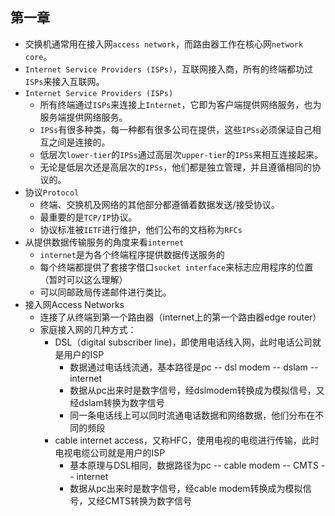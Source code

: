 ## 第一章
* 交换机通常用在接入网`access network`，而路由器工作在核心网`network core`。
* `Internet Service Providers (ISPs)`，互联网接入商，所有的终端都功过`ISPs`来接入互联网。
* `Internet Service Providers (ISPs)`
	* 所有终端通过`ISPs`来连接上`Internet`，它即为客户端提供网络服务，也为服务端提供网络服务。
	* `IPSs`有很多种类，每一种都有很多公司在提供，这些`IPSs`必须保证自己相互之间是连接的。
	* 低层次`lower-tier`的`IPSs`通过高层次`upper-tier`的`IPSs`来相互连接起来。
	* 无论是低层次还是高层次的`IPSs`，他们都是独立管理，并且遵循相同的协议的。
* 协议`Protocol`
	* 终端、交换机及网络的其他部分都遵循着数据发送/接受协议。
	* 最重要的是`TCP/IP`协议。
	* 协议标准被`IETF`进行维护，他们公布的文档称为`RFCs`
* 从提供数据传输服务的角度来看`internet`
	* `internet`是为各个终端程序提供数据传送服务的
	* 每个终端都提供了套接字借口`socket interface`来标志应用程序的位置（暂时可以这么理解）
	* 可以同邮政局传递邮件进行类比。
* 接入网Access Networks
	* 连接了从终端到第一个路由器（internet上的第一个路由器edge router）
	* 家庭接入网的几种方式：
		* DSL（digital subscriber line)，即使用电话线入网，此时电话公司就是用户的ISP
			* 数据通过电话线流通，基本路径是pc -- dsl modem -- dslam -- internet
			* 数据从pc出来时是数字信号，经dslmodem转换成为模拟信号，又经dslam转换为数字信号
			* 同一条电话线上可以同时流通电话数据和网络数据，他们分布在不同的频段
		* cable internet access，又称HFC，使用电视的电缆进行传输，此时电视电缆公司就是用户的ISP
			* 基本原理与DSL相同，数据路径为pc -- cable modem -- CMTS -- internet
			* 数据从pc出来时是数字信号，经cable modem转换成为模拟信号，又经CMTS转换为数字信号
